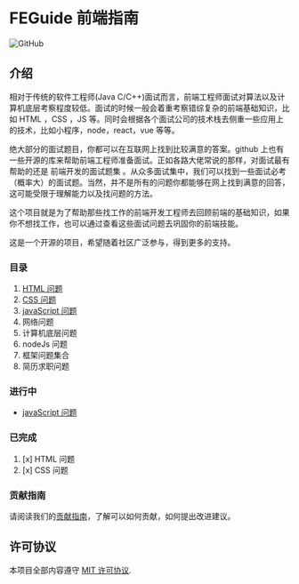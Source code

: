 # FEGuide 前端指南

![GitHub](https://img.shields.io/github/license/mashape/apistatus.svg)

## 介绍

相对于传统的软件工程师(Java C/C++)面试而言，前端工程师面试对算法以及计算机底层考察程度较低。面试的时候一般会着重考察错综复杂的前端基础知识，比如 HTML ，CSS ，JS 等。同时会根据各个面试公司的技术栈去侧重一些应用上的技术，比如小程序，node，react，vue 等等。

绝大部分的面试题目，你都可以在互联网上找到比较满意的答案。github 上也有一些开源的库来帮助前端工程师准备面试。正如各路大佬常说的那样，对面试最有帮助的还是 前端开发的面试题集 。从众多面试集中，我们可以找到一些面试必考（概率大）的面试题。当然，并不是所有的问题你都能够在网上找到满意的回答，这可能受限于理解能力以及找问题的方法。

这个项目就是为了帮助那些找工作的前端开发工程师去回顾前端的基础知识，如果你不想找工作，也可以通过查看这些面试问题去巩固你的前端技能。

这是一个开源的项目，希望随着社区广泛参与，得到更多的支持。

### 目录

1. [HTML 问题](./HTML问题/html.md)
2. [CSS 问题](./CSS问题/css.md)
3. [javaScript 问题](./javascript问题/javascript.md)
4. 网络问题
5. 计算机底层问题
6. nodeJs 问题
7. 框架问题集合
8. 简历求职问题

### 进行中

- [javaScript 问题](./javascript问题/javascript.md)

### 已完成

1. [x] HTML 问题
2. [x] CSS 问题

### 贡献指南

请阅读我们的[贡献指南](./CONTRIBUTING.md)，了解可以如何贡献，如何提出改进建议。

## 许可协议

本项目全部内容遵守 [MIT 许可协议](./LICENSE).

